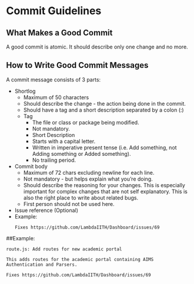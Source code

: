 # Commit Guidelines

## What Makes a Good Commit
A good commit is atomic. It should describe only one change and no more.

## How to Write Good Commit Messages
A commit message consists of 3 parts:
  * Shortlog 
    * Maximum of 50 characters
    * Should describe the change - the action being done in the commit.
    * Should have a tag and a short description separated by a colon (:)
    * Tag
        * The file or class or package being modified.
        * Not mandatory.
        * Short Description
        * Starts with a capital letter.
        * Written in imperative present tense (i.e. Add something, not Adding something or Added something).
        * No trailing period.  
  * Commit body 
    * Maximum of 72 chars excluding newline for each line.
    * Not mandatory - but helps explain what you’re doing.
    * Should describe the reasoning for your changes. This is especially important for complex changes that are not self explanatory. This is also the right place to write about related bugs.
    * First person should not be used here.
  * Issue reference (Optional)
  * Example:
      ```
      Fixes https://github.com/LambdaIITH/Dashboard/issues/69      
      ```
##Example:
  ```
  route.js: Add routes for new academic portal
  
  This adds routes for the academic portal containing AIMS Authentication and Parsers.
  
  Fixes https://github.com/LambdaIITH/Dashboard/issues/69
  ```
  
